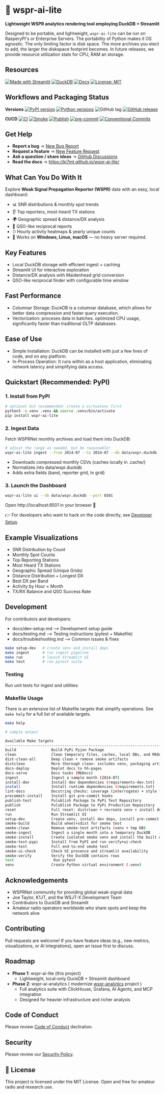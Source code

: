 # 📡 wspr-ai-lite

**Lightweight WSPR analytics rendering tool employing DuckDB + Streamlit**

Designed to be portable, and lightweight, `wspr-ai-lite` can be run on RasperyPI's or Enterprise Servers.
The portability of Python makes it OS agnostic. The only limiting factor is disk space. The more archives you elect to add, the larger the diskspace footprint becomes. In future releases, we provide resource utilization stats for CPU, RAM an storage.

## Resources

[![Made with Streamlit](https://img.shields.io/badge/Made%20with-Streamlit-FF4B4B)](https://streamlit.io/)
[![DuckDB](https://img.shields.io/badge/Database-DuckDB-blue)](https://duckdb.org/)
[![Docs](https://img.shields.io/badge/docs-github_pages-blue)](https://KI7MT.github.io/wspr-ai-lite/)
[![License: MIT](https://img.shields.io/badge/License-MIT-yellow.svg)](LICENSE)

## Workflows and Packaging Status

**Versions**
[![PyPI version](https://img.shields.io/pypi/v/wspr-ai-lite.svg)](https://pypi.org/project/wspr-ai-lite/)
[![Python versions](https://img.shields.io/pypi/pyversions/wspr-ai-lite.svg)](https://pypi.org/project/wspr-ai-lite/)
![GitHub tag](https://img.shields.io/github/v/tag/KI7MT/wspr-ai-lite?sort=semver)
[![GitHub release](https://img.shields.io/github/v/release/KI7MT/wspr-ai-lite)](https://github.com/KI7MT/wspr-ai-lite/releases)

**CI/CD**
[![CI](https://github.com/KI7MT/wspr-ai-lite/actions/workflows/ci.yml/badge.svg)](https://github.com/KI7MT/wspr-ai-lite/actions/workflows/ci.yml)
[![Smoke](https://github.com/KI7MT/wspr-ai-lite/actions/workflows/smoke.yml/badge.svg)](https://github.com/KI7MT/wspr-ai-lite/actions/workflows/smoke.yml)
[![Publish](https://github.com/KI7MT/wspr-ai-lite/actions/workflows/release.yml/badge.svg)](https://github.com/KI7MT/wspr-ai-lite/actions/workflows/release.yml)
[![pre-commit](https://github.com/KI7MT/wspr-ai-lite/actions/workflows/pre-commit.yml/badge.svg)](https://github.com/KI7MT/wspr-ai-lite/actions/workflows/pre-commit.yml)
[![Conventional Commits](https://img.shields.io/badge/Conventional%20Commits-1.0.0-yellow.svg)](https://conventionalcommits.org)

## Get Help
- **Report a bug** → [New Bug Report](https://github.com/KI7MT/wspr-ai-lite/issues/new?template=bug_report.yml)
- **Request a feature** → [New Feature Request](https://github.com/KI7MT/wspr-ai-lite/issues/new?template=feature_request.yml)
- **Ask a question / share ideas** → [GitHub Discussions](https://github.com/KI7MT/wspr-ai-lite/discussions)
- **Read the docs** → https://ki7mt.github.io/wspr-ai-lite/

## What Can You Do With It

Explore **Weak Signal Propagation Reporter (WSPR)** data with an easy, local dashboard:

- 📊 SNR distributions & monthly spot trends
- 👂 Top reporters, most-heard TX stations
- 🌍 Geographic spread & distance/DX analysis
- 🔄 QSO-like reciprocal reports
- ⏱ Hourly activity heatmaps & yearly unique counts
- 🚀 Works on **Windows, Linux, macOS** — no heavy server required.

## Key Features
- Local DuckDB storage with efficient ingest + caching
- Streamlit UI for interactive exploration
- Distance/DX analysis with Maidenhead grid conversion
- QSO-like reciprocal finder with configurable time window

## Fast Performance
- Columnar Storage: DuckDB is a columnar database, which allows for better data compression and faster query execution.
- Vectorization: proceses data in batches. optimized CPU usage, significantly faster than traditional OLTP databases.

## Ease of Use
- Simple Installation: DuckDB can be installed with just a few lines of code, and on any platform.
- In-Process Operation: It runs within as a host application, eliminating network latency and simplifying data access.

## Quickstart (Recommended: PyPI)

### 1. Install from PyPI
```bash
# optional but recommended: create a virtualenv first
python3 -m venv .venv && source .venv/bin/activate
pip install wspr-ai-lite
```

### 2. Ingest Data
Fetch WSPRNet monthly archives and load them into DuckDB:

```bash
# adjust the range as needed, but be reasonable!
wspr-ai-lite ingest --from 2014-07 --to 2014-07 --db data/wspr.duckdb
```
- Downloads compressed monthly CSVs (caches locally in .cache/)
- Normalizes into data/wspr.duckdb
- Adds extra fields (band, reporter grid, tx grid)

### 3. Launch the Dashboard
```bash
wspr-ai-lite ui --db data/wspr.duckdb --port 8501
```
Open http://localhost:8501 in your browser 🎉

👉 For developers who want to hack on the code directly, see [Developer Setup](https://ki7mt.github.io/wspr-ai-lite/DEV_SETUP/).


## Example Visualizations
- SNR Distribution by Count
- Monthly Spot Counts
- Top Reporting Stations
- Most Heard TX Stations
- Geographic Spread (Unique Grids)
- Distance Distribution + Longest DX
- Best DX per Band
- Activity by Hour × Month
- TX/RX Balance and QSO Success Rate

## Development

For contributors and developers:
- docs/dev-setup.md --> Development setup guide
- docs/testing.md --> Testing instructions (pytest + Makefile)
- docs/troubleshooting.md --> Common issues & fixes

```bash
make setup-dev   # create venv and install deps
make ingest      # run ingest pipeline
make run         # launch Streamlit UI
make test        # run pytest suite
```

### Testing
Run unit tests for ingest and utilities:

### Makefile Usage

There is an extensive list of Makefile targets that simplify operations. See `make help` for a full list of available targets.

```bash
make help

# sample output

Available Make Targets
-------------------------------------------------------------------------------
build                Build PyPi Pyjon Package
clean                Clean temporary files, caches, local DBs, and MkDocs site/
dist-clean-all       Deep clean + remove smoke artifacts
distclean            More thorough clean: includes venv, packaging artifacts, temp dirs
docs-deploy          Deplot docs to hh-pages
docs-serve           Docs tasks (MkDocs)
ingest               Ingest a sample month (2014-07)
install-dev          Install dev dependencies (requirements-dev.txt)
install              Install runtime dependencies (requirements.txt)
lint-docs            Docstring checks: coverage (interrogate) + style (pydocstyle)
precommit-install    Install git pre-commit hooks
publish-test         Pulublish Package to PyPi Test Repository
publish              Pulublish Package to PyPi Production Repository
reset                Full reset: distclean + recreate venv + install deps + ingest sample
run                  Run Streamlit UI
setup-dev            Create venv, install dev deps, install pre-commit hooks
smoke-build          Build wheel+sdist for smoke test
smoke-clean          Remove smoke-test artifacts (venv + tmp DB)
smoke-ingest         Ingest a single month into a temporary DuckDB
smoke-install        Create isolated smoke venv and install the built wheel
smoke-test-pypi      Install from PyPI and run verify+ui-check
smoke-test           Full end-to-end smoke test
smoke-ui-check       Check UI presence and streamlit availability
smoke-verify         Verify the DuckDB contains rows
test                  Run pytest
venv                 Create Python virtual environment (.venv)
```

## Acknowledgements
- WSPRNet community for providing global weak-signal data
- Joe Taylor, K1JT, and the WSJT-X Development Team
- Contributors to DuckDB and Streamlit
- Amateur radio operators worldwide who share spots and keep the network alive

## Contributing
Pull requests are welcome!
If you have feature ideas (e.g., new metrics, visualizations, or AI integrations), open an issue first to discuss.

## Roadmap
- **Phase 1**: wspr-ai-lite (this project)
  - Lightweight, local-only DuckDB + Streamlit dashboard
- **Phase 2**: wspr-ai-analytics ( modernize [wspr-analytics](https://github.com/KI7MT/wspr-analytics) project )
  - Full analytics suite with ClickHouse, Grafana, AI Agents, and MCP integration
  - Designed for heavier infrastructure and richer analysis

## Code of Conduct
Please review [Code of Conduct](https://github.com/KI7MT/wspr-ai-lite/blob/main/CODE_OF_CONDUCT.md) decliration.

## Security
Please review our [Security Policy](https://github.com/KI7MT/wspr-ai-lite/blob/main/SECURITY.md).

## 📜 License
This project is licensed under the MIT License. Open and free for amateur radio and research use.
